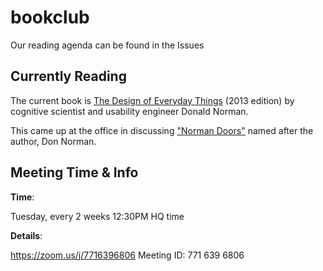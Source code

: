 # bookclub

Our reading agenda can be found in the Issues

## Currently Reading
The current book is [The Design of Everyday Things](https://www.goodreads.com/book/show/17290807-the-design-of-everyday-things) (2013 edition) by cognitive scientist and usability engineer Donald Norman.

This came up at the office in discussing ["Norman Doors"](https://99percentinvisible.org/article/norman-doors-dont-know-whether-push-pull-blame-design/) named after the author, Don Norman.

## Meeting Time & Info

**Time**: 

Tuesday, every 2 weeks 12:30PM HQ time

**Details**:

https://zoom.us/j/7716396806
Meeting ID: 771 639 6806
